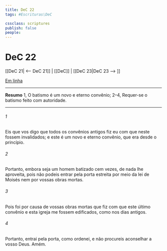```yaml
---
title: DeC 22
tags: #Escrituras\DeC

cssclass: scriptures
publish: false
people:
---
```


# DeC 22
[[DeC 21| <-- DeC 21]] | [[DeC]] | [[DeC 23|DeC 23 --> ]]

[Em linha](https://churchofjesuschrist.org/study/scriptures/dc-testament/dc/22?lang=por)

---
__Resumo__
1, O batismo é um novo e eterno convênio; 2–4, Requer-se o batismo feito com autoridade.

---
###### 1 
Eis que vos digo que todos os convênios antigos fiz eu com que neste fossem invalidados; e este é um novo e eterno convênio, que era desde o princípio.

###### 2 
Portanto, embora seja um homem batizado cem vezes, de nada lhe aproveita, pois não podeis entrar pela porta estreita por meio da lei de Moisés nem por vossas obras mortas.

###### 3 
Pois foi por causa de vossas obras mortas que fiz com que este último convênio e esta igreja me fossem edificados, como nos dias antigos.

###### 4 
Portanto, entrai pela porta, como ordenei, e não procureis aconselhar a vosso Deus. Amém.

